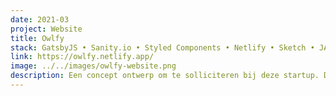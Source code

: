 ```yaml
---
date: 2021-03
project: Website
title: Owlfy
stack: GatsbyJS • Sanity.io • Styled Components • Netlify • Sketch • JAMstack
link: https://owlfy.netlify.app/
image: ../../images/owlfy-website.png
description: Een concept ontwerp om te solliciteren bij deze startup. De informatie van hun website heb ik gebruikt om mijn creativiteit te gebuiken voor dit ontwerp. De illustraties komen van undraw.co en het UI-design is gemaakt in Sketch.
---
```


